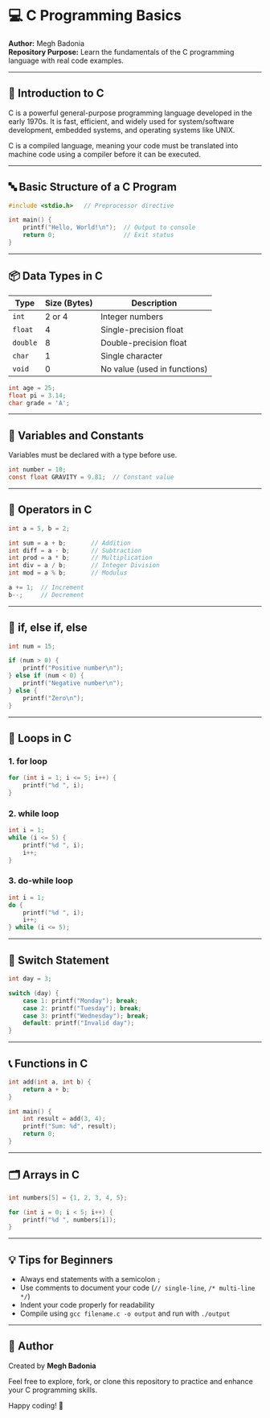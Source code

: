 
# 💻 C Programming Basics

**Author:** Megh Badonia  
**Repository Purpose:** Learn the fundamentals of the C programming language with real code examples.

---

## 📌 Introduction to C

C is a powerful general-purpose programming language developed in the early 1970s. It is fast, efficient, and widely used for system/software development, embedded systems, and operating systems like UNIX.

C is a compiled language, meaning your code must be translated into machine code using a compiler before it can be executed.

---

## 🔤 Basic Structure of a C Program

```c
#include <stdio.h>   // Preprocessor directive

int main() {
    printf("Hello, World!\n");  // Output to console
    return 0;                   // Exit status
}
```

---

## 📦 Data Types in C

| Type     | Size (Bytes) | Description             |
|----------|--------------|-------------------------|
| `int`    | 2 or 4       | Integer numbers         |
| `float`  | 4            | Single-precision float  |
| `double` | 8            | Double-precision float  |
| `char`   | 1            | Single character        |
| `void`   | 0            | No value (used in functions) |

```c
int age = 25;
float pi = 3.14;
char grade = 'A';
```

---

## 🔧 Variables and Constants

Variables must be declared with a type before use.

```c
int number = 10;
const float GRAVITY = 9.81;  // Constant value
```

---

## 📐 Operators in C

```c
int a = 5, b = 2;

int sum = a + b;       // Addition
int diff = a - b;      // Subtraction
int prod = a * b;      // Multiplication
int div = a / b;       // Integer Division
int mod = a % b;       // Modulus

a += 1;  // Increment
b--;     // Decrement
```

---

## 🧠 if, else if, else

```c
int num = 15;

if (num > 0) {
    printf("Positive number\n");
} else if (num < 0) {
    printf("Negative number\n");
} else {
    printf("Zero\n");
}
```

---

## 🔁 Loops in C

### 1. for loop

```c
for (int i = 1; i <= 5; i++) {
    printf("%d ", i);
}
```

### 2. while loop

```c
int i = 1;
while (i <= 5) {
    printf("%d ", i);
    i++;
}
```

### 3. do-while loop

```c
int i = 1;
do {
    printf("%d ", i);
    i++;
} while (i <= 5);
```

---

## 🔣 Switch Statement

```c
int day = 3;

switch (day) {
    case 1: printf("Monday"); break;
    case 2: printf("Tuesday"); break;
    case 3: printf("Wednesday"); break;
    default: printf("Invalid day");
}
```

---

## 📞 Functions in C

```c
int add(int a, int b) {
    return a + b;
}

int main() {
    int result = add(3, 4);
    printf("Sum: %d", result);
    return 0;
}
```

---

## 🗂️ Arrays in C

```c
int numbers[5] = {1, 2, 3, 4, 5};

for (int i = 0; i < 5; i++) {
    printf("%d ", numbers[i]);
}
```

---

## 💡 Tips for Beginners

- Always end statements with a semicolon `;`
- Use comments to document your code (`// single-line`, `/* multi-line */`)
- Indent your code properly for readability
- Compile using `gcc filename.c -o output` and run with `./output`

---

## 👤 Author

Created by **Megh Badonia**

Feel free to explore, fork, or clone this repository to practice and enhance your C programming skills.

Happy coding! 🚀
